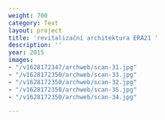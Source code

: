 ```yaml
---
weight: 700
category: Text
layout: project
title: 'revitalizační architektura ERA21 '
description: ''
year: 2015
images:
- "/v1628172347/archweb/scan-31.jpg"
- "/v1628172350/archweb/scan-33.jpg"
- "/v1628172350/archweb/scan-32.jpg"
- "/v1628172350/archweb/scan-35.jpg"
- "/v1628172350/archweb/scan-34.jpg"

---
```

